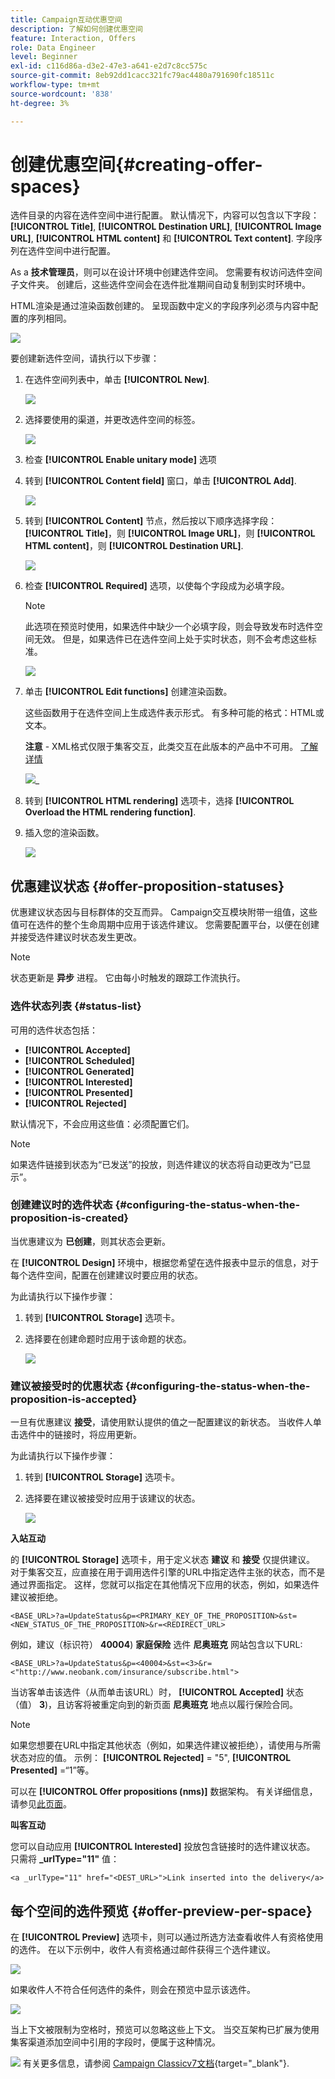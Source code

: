 ```yaml
---
title: Campaign互动优惠空间
description: 了解如何创建优惠空间
feature: Interaction, Offers
role: Data Engineer
level: Beginner
exl-id: c116d86a-d3e2-47e3-a641-e2d7c8cc575c
source-git-commit: 8eb92dd1cacc321fc79ac4480a791690fc18511c
workflow-type: tm+mt
source-wordcount: '838'
ht-degree: 3%

---
```


# 创建优惠空间{#creating-offer-spaces}

选件目录的内容在选件空间中进行配置。 默认情况下，内容可以包含以下字段： **[!UICONTROL Title]**, **[!UICONTROL Destination URL]**, **[!UICONTROL Image URL]**, **[!UICONTROL HTML content]** 和 **[!UICONTROL Text content]**. 字段序列在选件空间中进行配置。

As a **技术管理员**，则可以在设计环境中创建选件空间。 您需要有权访问选件空间子文件夹。 创建后，这些选件空间会在选件批准期间自动复制到实时环境中。

HTML渲染是通过渲染函数创建的。 呈现函数中定义的字段序列必须与内容中配置的序列相同。

![](assets/offer_space_create_009.png)

要创建新选件空间，请执行以下步骤：

1. 在选件空间列表中，单击 **[!UICONTROL New]**.

   ![](assets/offer_space_create_001.png)

1. 选择要使用的渠道，并更改选件空间的标签。

   ![](assets/offer_space_create_002.png)

1. 检查 **[!UICONTROL Enable unitary mode]** 选项

1. 转到 **[!UICONTROL Content field]** 窗口，单击 **[!UICONTROL Add]**.

   ![](assets/offer_space_create_003.png)

1. 转到 **[!UICONTROL Content]** 节点，然后按以下顺序选择字段： **[!UICONTROL Title]**，则 **[!UICONTROL Image URL]**，则 **[!UICONTROL HTML content]**，则 **[!UICONTROL Destination URL]**.

   ![](assets/offer_space_create_004.png)

1. 检查 **[!UICONTROL Required]** 选项，以使每个字段成为必填字段。

   >[!NOTE]
   >
   >此选项在预览时使用，如果选件中缺少一个必填字段，则会导致发布时选件空间无效。 但是，如果选件已在选件空间上处于实时状态，则不会考虑这些标准。

   ![](assets/offer_space_create_005.png)

1. 单击 **[!UICONTROL Edit functions]** 创建渲染函数。

   这些函数用于在选件空间上生成选件表示形式。 有多种可能的格式：HTML或文本。

   **注意** - XML格式仅限于集客交互，此类交互在此版本的产品中不可用。 [了解详情](../start/v7-to-v8.md#gs-unavailable-features)

   ![](assets/offer_space_create_006.png)_

1. 转到 **[!UICONTROL HTML rendering]** 选项卡，选择 **[!UICONTROL Overload the HTML rendering function]**.
1. 插入您的渲染函数。

   ![](assets/offer_space_create_007.png)

## 优惠建议状态 {#offer-proposition-statuses}

优惠建议状态因与目标群体的交互而异。 Campaign交互模块附带一组值，这些值可在选件的整个生命周期中应用于该选件建议。 您需要配置平台，以便在创建并接受选件建议时状态发生更改。

>[!NOTE]
>
>状态更新是 **异步** 进程。 它由每小时触发的跟踪工作流执行。

### 选件状态列表 {#status-list}

可用的选件状态包括：

* **[!UICONTROL Accepted]**
* **[!UICONTROL Scheduled]**
* **[!UICONTROL Generated]**
* **[!UICONTROL Interested]**
* **[!UICONTROL Presented]**
* **[!UICONTROL Rejected]**

默认情况下，不会应用这些值：必须配置它们。

>[!NOTE]
>
>如果选件链接到状态为“已发送”的投放，则选件建议的状态将自动更改为“已显示”。

### 创建建议时的选件状态 {#configuring-the-status-when-the-proposition-is-created}

当优惠建议为 **已创建**，则其状态会更新。

在 **[!UICONTROL Design]** 环境中，根据您希望在选件报表中显示的信息，对于每个选件空间，配置在创建建议时要应用的状态。

为此请执行以下操作步骤：

1. 转到 **[!UICONTROL Storage]** 选项卡。
1. 选择要在创建命题时应用于该命题的状态。

   ![](assets/offer_update_status_001.png)

### 建议被接受时的优惠状态 {#configuring-the-status-when-the-proposition-is-accepted}

一旦有优惠建议 **接受**，请使用默认提供的值之一配置建议的新状态。 当收件人单击选件中的链接时，将应用更新。

为此请执行以下操作步骤：

1. 转到 **[!UICONTROL Storage]** 选项卡。
1. 选择要在建议被接受时应用于该建议的状态。

   ![](assets/offer_update_status_002.png)


**入站互动**

的 **[!UICONTROL Storage]** 选项卡，用于定义状态 **建议** 和 **接受** 仅提供建议。 对于集客交互，应直接在用于调用选件引擎的URL中指定选件主张的状态，而不是通过界面指定。 这样，您就可以指定在其他情况下应用的状态，例如，如果选件建议被拒绝。

```
<BASE_URL>?a=UpdateStatus&p=<PRIMARY_KEY_OF_THE_PROPOSITION>&st=<NEW_STATUS_OF_THE_PROPOSITION>&r=<REDIRECT_URL>
```

例如，建议（标识符） **40004**) **家庭保险** 选件 **尼奥班克** 网站包含以下URL:

```
<BASE_URL>?a=UpdateStatus&p=<40004>&st=<3>&r=<"http://www.neobank.com/insurance/subscribe.html">
```

当访客单击该选件（从而单击该URL）时， **[!UICONTROL Accepted]** 状态（值） **3**)，且访客将被重定向到的新页面 **尼奥班克** 地点以履行保险合同。

>[!NOTE]
>
>如果您想要在URL中指定其他状态（例如，如果选件建议被拒绝），请使用与所需状态对应的值。 示例： **[!UICONTROL Rejected]** = &quot;5&quot;, **[!UICONTROL Presented]** =“1”等。
>
>可以在 **[!UICONTROL Offer propositions (nms)]** 数据架构。 有关详细信息，请参见[此页面](../dev/create-schema.md)。

**叫客互动**

您可以自动应用 **[!UICONTROL Interested]** 投放包含链接时的选件建议状态。 只需将 **_urlType=&quot;11&quot;** 值：

```
<a _urlType="11" href="<DEST_URL>">Link inserted into the delivery</a>
```

## 每个空间的选件预览 {#offer-preview-per-space}

在 **[!UICONTROL Preview]** 选项卡，则可以通过所选方法查看收件人有资格使用的选件。 在以下示例中，收件人有资格通过邮件获得三个选件建议。

![](assets/offer_space_overview_002.png)

如果收件人不符合任何选件的条件，则会在预览中显示该选件。

![](assets/offer_space_overview_001.png)


当上下文被限制为空格时，预览可以忽略这些上下文。 当交互架构已扩展为使用集客渠道添加空间中引用的字段时，便属于这种情况。

![](../assets/do-not-localize/book.png)  有关更多信息，请参阅 [Campaign Classicv7文档](https://experienceleague.adobe.com/docs/campaign-classic/using/managing-offers/advanced-parameters/extension-example.html){target="_blank"}.